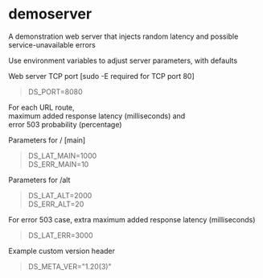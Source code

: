 # demoserver
A demonstration web server that injects random latency and possible service-unavailable errors

Use environment variables to adjust server parameters, with defaults

Web server TCP port [sudo -E required for TCP port 80]
>DS_PORT=8080

For each URL route,  
maximum added response latency (milliseconds) and  
error 503 probability (percentage)

Parameters for / [main]
>DS_LAT_MAIN=1000  
>DS_ERR_MAIN=10

Parameters for /alt
>DS_LAT_ALT=2000  
>DS_ERR_ALT=20

For error 503 case, 
extra maximum added response latency (milliseconds)
>DS_LAT_ERR=3000

Example custom version header
>DS_META_VER="1.20(3)"

